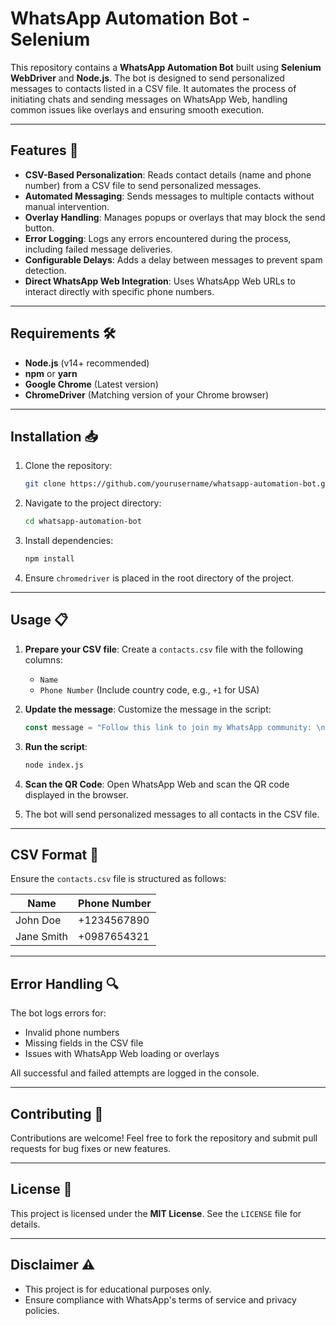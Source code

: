 # WhatsApp Automation Bot - Selenium

This repository contains a **WhatsApp Automation Bot** built using **Selenium WebDriver** and **Node.js**. The bot is designed to send personalized messages to contacts listed in a CSV file. It automates the process of initiating chats and sending messages on WhatsApp Web, handling common issues like overlays and ensuring smooth execution.

---

## Features 🚀

- **CSV-Based Personalization**: Reads contact details (name and phone number) from a CSV file to send personalized messages.
- **Automated Messaging**: Sends messages to multiple contacts without manual intervention.
- **Overlay Handling**: Manages popups or overlays that may block the send button.
- **Error Logging**: Logs any errors encountered during the process, including failed message deliveries.
- **Configurable Delays**: Adds a delay between messages to prevent spam detection.
- **Direct WhatsApp Web Integration**: Uses WhatsApp Web URLs to interact directly with specific phone numbers.

---

## Requirements 🛠️

- **Node.js** (v14+ recommended)
- **npm** or **yarn**
- **Google Chrome** (Latest version)
- **ChromeDriver** (Matching version of your Chrome browser)

---

## Installation 📥

1. Clone the repository:

   ```bash
   git clone https://github.com/yourusername/whatsapp-automation-bot.git
   ```

2. Navigate to the project directory:

   ```bash
   cd whatsapp-automation-bot
   ```

3. Install dependencies:

   ```bash
   npm install
   ```

4. Ensure `chromedriver` is placed in the root directory of the project.

---

## Usage 📋

1. **Prepare your CSV file**: Create a `contacts.csv` file with the following columns:
   - `Name`
   - `Phone Number` (Include country code, e.g., `+1` for USA)

2. **Update the message**: Customize the message in the script:
   ```javascript
   const message = "Follow this link to join my WhatsApp community: \n\nhttps://chat.whatsapp.com/jasdkAkjafWfjaklsH";
   ```

3. **Run the script**:
   ```bash
   node index.js
   ```

4. **Scan the QR Code**: Open WhatsApp Web and scan the QR code displayed in the browser.

5. The bot will send personalized messages to all contacts in the CSV file.

---

## CSV Format 📄

Ensure the `contacts.csv` file is structured as follows:

| Name       | Phone Number    |
|------------|-----------------|
| John Doe   | +1234567890     |
| Jane Smith | +0987654321     |

---

## Error Handling 🔍

The bot logs errors for:
- Invalid phone numbers
- Missing fields in the CSV file
- Issues with WhatsApp Web loading or overlays

All successful and failed attempts are logged in the console.

---

## Contributing 🤝

Contributions are welcome! Feel free to fork the repository and submit pull requests for bug fixes or new features.

---

## License 📜

This project is licensed under the **MIT License**. See the `LICENSE` file for details.

---

## Disclaimer ⚠️

- This project is for educational purposes only.
- Ensure compliance with WhatsApp's terms of service and privacy policies.
